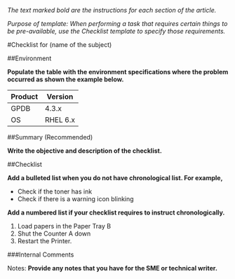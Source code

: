 *The text marked bold are the instructions for each section of the article.*

*Purpose of template: When performing a task that requires certain things to be pre-available, use the Checklist template to specify those requirements.*

#Checklist for (name of the subject)

##Environment

**Populate the table with the environment specifications where the problem occurred as shown the example below.**

Product |	Version
--------|---------
GPDB	| 4.3.x
OS	| RHEL 6.x

##Summary (Recommended)

**Write the objective and description of the checklist.**

##Checklist

**Add a bulleted list when you do not have chronological list. For example,**

*	Check if the toner has ink
*	Check if there is a warning icon blinking

**Add a numbered list if your checklist requires to instruct chronologically.**

1.	Load papers in the Paper Tray B
2.	Shut the Counter A down
3.	Restart the Printer.

###Internal Comments

Notes: **Provide any notes that you have for the SME or technical writer.** 
